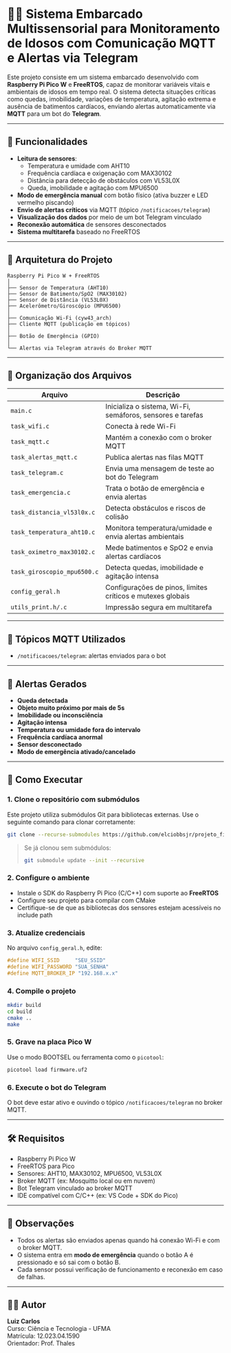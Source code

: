 # 🧓📡 Sistema Embarcado Multissensorial para Monitoramento de Idosos com Comunicação MQTT e Alertas via Telegram

Este projeto consiste em um sistema embarcado desenvolvido com **Raspberry Pi Pico W** e **FreeRTOS**, capaz de monitorar variáveis vitais e ambientais de idosos em tempo real. O sistema detecta situações críticas como quedas, imobilidade, variações de temperatura, agitação extrema e ausência de batimentos cardíacos, enviando alertas automaticamente via **MQTT** para um bot do **Telegram**.

---

## 🔧 Funcionalidades

- **Leitura de sensores**:
  - Temperatura e umidade com AHT10
  - Frequência cardíaca e oxigenação com MAX30102
  - Distância para detecção de obstáculos com VL53L0X
  - Queda, imobilidade e agitação com MPU6500
- **Modo de emergência manual** com botão físico (ativa buzzer e LED vermelho piscando)
- **Envio de alertas críticos** via MQTT (tópico `/notificacoes/telegram`)
- **Visualização dos dados** por meio de um bot Telegram vinculado
- **Reconexão automática** de sensores desconectados
- **Sistema multitarefa** baseado no FreeRTOS

---

## 🧱 Arquitetura do Projeto

```
Raspberry Pi Pico W + FreeRTOS
│
├── Sensor de Temperatura (AHT10)
├── Sensor de Batimento/SpO2 (MAX30102)
├── Sensor de Distância (VL53L0X)
├── Acelerômetro/Giroscópio (MPU6500)
│
├── Comunicação Wi-Fi (cyw43_arch)
├── Cliente MQTT (publicação em tópicos)
│
├── Botão de Emergência (GPIO)
│
└── Alertas via Telegram através do Broker MQTT
```

---

## 📁 Organização dos Arquivos

| Arquivo                        | Descrição |
|-------------------------------|-----------|
| `main.c`                      | Inicializa o sistema, Wi-Fi, semáforos, sensores e tarefas |
| `task_wifi.c`                 | Conecta à rede Wi-Fi |
| `task_mqtt.c`                 | Mantém a conexão com o broker MQTT |
| `task_alertas_mqtt.c`         | Publica alertas nas filas MQTT |
| `task_telegram.c`             | Envia uma mensagem de teste ao bot do Telegram |
| `task_emergencia.c`           | Trata o botão de emergência e envia alertas |
| `task_distancia_vl53l0x.c`    | Detecta obstáculos e riscos de colisão |
| `task_temperatura_aht10.c`    | Monitora temperatura/umidade e envia alertas ambientais |
| `task_oximetro_max30102.c`    | Mede batimentos e SpO2 e envia alertas cardíacos |
| `task_giroscopio_mpu6500.c`   | Detecta quedas, imobilidade e agitação intensa |
| `config_geral.h`              | Configurações de pinos, limites críticos e mutexes globais |
| `utils_print.h/.c`            | Impressão segura em multitarefa |

---

## 📡 Tópicos MQTT Utilizados

- `/notificacoes/telegram`: alertas enviados para o bot

---

## 🧪 Alertas Gerados

- **Queda detectada**
- **Objeto muito próximo por mais de 5s**
- **Imobilidade ou inconsciência**
- **Agitação intensa**
- **Temperatura ou umidade fora do intervalo**
- **Frequência cardíaca anormal**
- **Sensor desconectado**
- **Modo de emergência ativado/cancelado**

---

## 🚀 Como Executar

### 1. Clone o repositório com submódulos

Este projeto utiliza submódulos Git para bibliotecas externas. Use o seguinte comando para clonar corretamente:

```bash
git clone --recurse-submodules https://github.com/elciobbsjr/projeto_final_freertos.git
```

> Se já clonou sem submódulos:
>
> ```bash
> git submodule update --init --recursive
> ```

### 2. Configure o ambiente

- Instale o SDK do Raspberry Pi Pico (C/C++) com suporte ao **FreeRTOS**
- Configure seu projeto para compilar com CMake
- Certifique-se de que as bibliotecas dos sensores estejam acessíveis no include path

### 3. Atualize credenciais

No arquivo `config_geral.h`, edite:

```c
#define WIFI_SSID     "SEU_SSID"
#define WIFI_PASSWORD "SUA_SENHA"
#define MQTT_BROKER_IP "192.168.x.x"
```

### 4. Compile o projeto

```bash
mkdir build
cd build
cmake ..
make
```

### 5. Grave na placa Pico W

Use o modo BOOTSEL ou ferramenta como o `picotool`:

```bash
picotool load firmware.uf2
```

### 6. Execute o bot do Telegram

O bot deve estar ativo e ouvindo o tópico `/notificacoes/telegram` no broker MQTT.

---

## 🛠️ Requisitos

- Raspberry Pi Pico W
- FreeRTOS para Pico
- Sensores: AHT10, MAX30102, MPU6500, VL53L0X
- Broker MQTT (ex: Mosquitto local ou em nuvem)
- Bot Telegram vinculado ao broker MQTT
- IDE compatível com C/C++ (ex: VS Code + SDK do Pico)

---

## 📌 Observações

- Todos os alertas são enviados apenas quando há conexão Wi-Fi e com o broker MQTT.
- O sistema entra em **modo de emergência** quando o botão A é pressionado e só sai com o botão B.
- Cada sensor possui verificação de funcionamento e reconexão em caso de falhas.

---

## 👨‍💻 Autor

**Luiz Carlos**  
Curso: Ciência e Tecnologia - UFMA  
Matrícula: 12.023.04.1590  
Orientador: Prof. Thales
